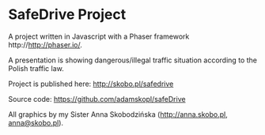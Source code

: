# SafeDrive Project

A project written in Javascript with a Phaser framework http://http://phaser.io/.

A presentation is showing dangerous/illegal traffic situation according to the
Polish traffic law.

Project is published here: http://skobo.pl/safedrive

Source code: https://github.com/adamskopl/safeDrive

All graphics by my Sister Anna Skobodzińska (http://anna.skobo.pl, anna@skobo.pl).
